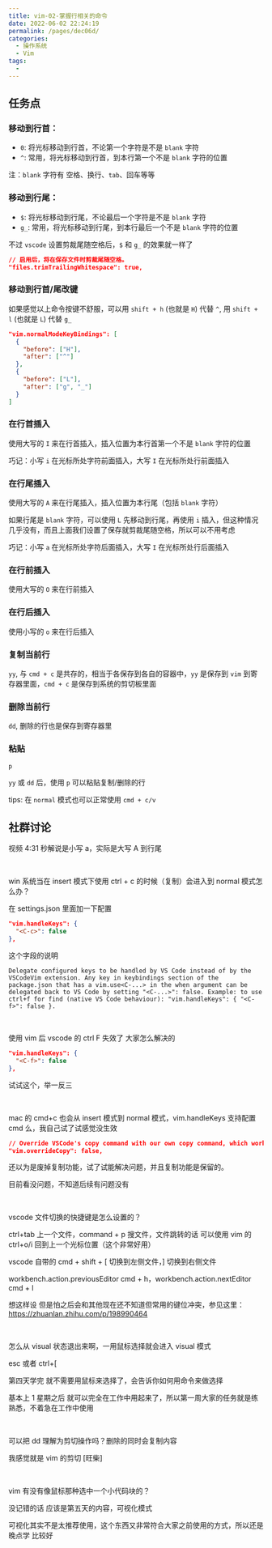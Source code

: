 ```yaml
---
title: vim-02-掌握行相关的命令
date: 2022-06-02 22:24:19
permalink: /pages/dec06d/
categories:
  - 操作系统
  - Vim
tags:
  -
---
```

## 任务点

### 移动到行首：

- `0`: 将光标移动到行首，不论第一个字符是不是 `blank` 字符
- `^`: 常用，将光标移动到行首，到本行第一个不是 `blank` 字符的位置

注：`blank` 字符有 空格、换行、`tab`、回车等等

### 移动到行尾：

- `$`: 将光标移动到行尾，不论最后一个字符是不是 `blank` 字符
- `g_`: 常用，将光标移动到行尾，到本行最后一个不是 `blank` 字符的位置

不过 `vscode` 设置剪裁尾随空格后，`$` 和 `g_` 的效果就一样了

```json
// 启用后，将在保存文件时剪裁尾随空格。
"files.trimTrailingWhitespace": true,
```

### 移动到行首/尾改键

如果感觉以上命令按键不舒服，可以用 `shift + h` (也就是 `H`) 代替 `^`, 用 `shift + l` (也就是 `L`) 代替 `g_`

```json
"vim.normalModeKeyBindings": [
  {
    "before": ["H"],
    "after": ["^"]
  },
  {
    "before": ["L"],
    "after": ["g", "_"]
  }
]
```

### 在行首插入

使用大写的 `I` 来在行首插入，插入位置为本行首第一个不是 `blank` 字符的位置

巧记：小写 `i` 在光标所处字符前面插入，大写 `I` 在光标所处行前面插入

### 在行尾插入

使用大写的 `A` 来在行尾插入，插入位置为本行尾（包括 `blank` 字符）

如果行尾是 `blank` 字符，可以使用 `L` 先移动到行尾，再使用 `i` 插入，但这种情况几乎没有，而且上面我们设置了保存就剪裁尾随空格，所以可以不用考虑

巧记：小写 `a` 在光标所处字符后面插入，大写 `I` 在光标所处行后面插入

### 在行前插入

使用大写的 `O` 来在行前插入

### 在行后插入

使用小写的 `o` 来在行后插入

### 复制当前行

`yy`, 与 `cmd + c` 是共存的，相当于各保存到各自的容器中，`yy` 是保存到 `vim` 到寄存器里面，`cmd + c` 是保存到系统的剪切板里面

### 删除当前行

`dd`, 删除的行也是保存到寄存器里

### 粘贴

`p`

`yy` 或 `dd` 后，使用 `p` 可以粘贴复制/删除的行

tips: 在 `normal` 模式也可以正常使用 `cmd + c/v`

## 社群讨论

视频 4:31 秒解说是小写 a，实际是大写 A 到行尾

<br />

win 系统当在 insert 模式下使用 ctrl + c 的时候（复制）会进入到 normal 模式怎么办？

在 settings.json 里面加一下配置

```json
"vim.handleKeys": {
  "<C-c>": false
},
```

这个字段的说明

`Delegate configured keys to be handled by VS Code instead of by the VSCodeVim extension. Any key in keybindings section of the package.json that has a vim.use<C-...> in the when argument can be delegated back to VS Code by setting "<C-...>": false. Example: to use ctrl+f for find (native VS Code behaviour): "vim.handleKeys": { "<C-f>": false }.`

<br />

使用 vim 后 vscode 的 ctrl F 失效了 大家怎么解决的

```json
"vim.handleKeys": {
  "<C-f>": false
},
```

试试这个，举一反三

<br />

mac 的 cmd+c 也会从 insert 模式到 normal 模式，vim.handleKeys 支持配置 cmd 么，我自己试了试感觉没生效

```json
// Override VSCode's copy command with our own copy command, which works better with VSCodeVim. Turn this off if copying is not working.
"vim.overrideCopy": false,
```

还以为是废掉复制功能，试了试能解决问题，并且复制功能是保留的。

目前看没问题，不知道后续有问题没有

<br />

vscode 文件切换的快捷键是怎么设置的？

ctrl+tab 上一个文件，command + p 搜文件，文件跳转的话 可以使用 vim 的 ctrl+o/i 回到上一个光标位置（这个非常好用）

vscode 自带的 cmd + shift + [ 切换到左侧文件，] 切换到右侧文件

workbench.action.previousEditor cmd + h，workbench.action.nextEditor cmd + l

想这样设 但是怕之后会和其他现在还不知道但常用的键位冲突，参见这里：https://zhuanlan.zhihu.com/p/198990464

<br />

怎么从 visual 状态退出来啊，一用鼠标选择就会进入 visual 模式

esc 或者 ctrl+[

第四天学完 就不需要用鼠标来选择了，会告诉你如何用命令来做选择

基本上 1 星期之后 就可以完全在工作中用起来了，所以第一周大家的任务就是练熟悉，不着急在工作中使用

<br />

可以把 dd 理解为剪切操作吗？删除的同时会复制内容

我感觉就是 vim 的剪切 [旺柴]

<br />

vim 有没有像鼠标那种选中一个小代码块的？

没记错的话 应该是第五天的内容，可视化模式

可视化其实不是太推荐使用，这个东西又非常符合大家之前使用的方式，所以还是晚点学 比较好
